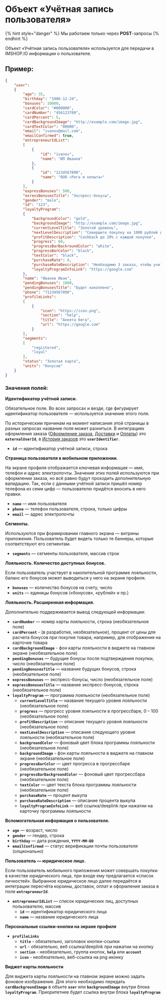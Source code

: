 # Объект «Учётная запись пользователя»

{% hint style="danger" %}
Мы работаем только через **POST**-запросы
{% endhint %}

Объект «Учётная запись пользователя» используется для передачи в IMSHOP.IO информации о пользователе.

## Пример:

```json
{
    "user":
    {
        "age": 35,
        "birthday": "1986-12-24",
        "bonuses": 10000,
        "cardColor": "#000000",
        "cardNumber": "456123789",
        "cardPercent": 5,
        "cardBackgroundImage": "http://example.com/image.jpg",
        "cardTextColor": "00000",
        "email": "ivanov@mail.com",
        "emailConfirmed": true,
        "entrepreneurIdList":
        [
            {
                "id": "ivanov",
                "name": "ИП Иванов"
            },
            {
                "id": "1234567890",
                "name": "ООО «Рога и копыта»"
            }
        ],
        "expressBonuses": 500,
        "exressBonusesTitle": "Экспресс-бонусы",
        "gender": "male",
        "id": "123",
        "loyaltyProgram":
        {
            "backgroundColor": "gold",
            "backgroundImage": "http://example.com/image.jpg",
            "currentLevelTitle": "Золотой уровень",
            "nextLevelDescription": "Совершите покупку на 1000 рублей до уровня Платиновый",
            "profitDescription": "Cashback до 20% с каждой покупки",
            "progress": 60,
            "progressBarBackroundColor": "white",
            "progressBarColor": "black",
            "textColor": "black",
            "purchaseRate": 0,
            "purchaseRateDescription": "Необходимо 3 заказа, чтобы учитывался процент выкупа",
            "loyaltyProgramInfoLink": "https://google.com"
        },
        "name": "Иванов Иван",
        "pendingBonuses": 1000,
        "pendingBonusesTitle": "Будет накоплено",
        "phone": "71234567890",
        "profileLinks":
        [
            {
                "icon": "https://icon.png",
                "section": "help",
                "title": "Анкета бега",
                "url": "https://google.com"
            }
        ],
        "segments":
        [
            "registered",
            "loyal"
        ],
        "status": "Золотая карта",
        "units": "бонусов"
    }
}
```



### Значения полей:

**Идентификатор учётной записи.**

Обязательное поле. Во всех запросах и везде, где фигурирует идентификатор пользователя — используется значение этого поля.&#x20;

По историческим причинам на момент написания этой страницы в разных запросах название поля может разниться. В интеграциях оформления заказа ([Оформление заказа](broken-reference), [Доставки](broken-reference) и [Оплаты](broken-reference)) это **`externalUserId`**, в [История заказов](broken-reference) это **`userIdentifier`**.

* **`id`**  — идентификатор учётной записи, строка

**Страница пользователя в мобильном приложении.**

На экране профиля отображается ключевая информация — имя, телефон и адрес электропочты. Значения этих полей используются при оформлении заказа, но всё равно будут проходить дополнительную валидацию. Так, если с данными учётной записи пришёл номер телефона из семи цифр — пользователю придётся вносить в него правки.

* **`name`** — имя пользователя
* **`phone`** — телефон пользователя, строка, только цифры
* **`email`** — адрес электропочты

**Сегменты.**

Используются при формировании главного экрана — витрины приложения. Пользователь будет видеть только те баннеры, которые соответствуют его сегментам.&#x20;

* **`segments`** — сегменты пользователя, массив строк

**Лояльность. Количество доступных бонусов.**

Если пользователь участвует в накопительной программе лояльности, баланс его бонусов может выводиться у него на экране профиля.

* **`bonuses`** — количество бонусов на счету, число
* **`units`** — единицы бонусов («бонусов», «рублей» и пр.)

**Лояльность. Расширенная информация.**

Дополнительно поддерживается вывод следующей информации:

* **`cardNumber`** — номер карты лояльности, строка (необязательное поле)
* **`cardPercent`** - (в разработке, необязательное), процент от цены для расчета бонусов при покупке товара, например, для отображения на карточке товара
* **`cardBackgroundImage`** - фон карты лояльности в виджете на главном экране (необязательное поле)
* **`pendingBonuses`** — будущие бонусы после подтверждения покупки, число (необязательное поле)
* **`pendingBonusesTitle`** — название будущих бонусов, строка (необязательное поле)
* **`expressBonuses`** — экспресс-бонусы, число (необязательное поле)
* **`expressBonusesTitle`** — название экспресс-бонусов, строка (необязательное поле)
* **`loyaltyProgram`** — программа лояльности (необязательное поле)
  * **`currentLevelTitle`** — название текущего уровня лояльности (необязательное поле)
  * **`progress`** — прогресс уровня лояльности в прогрессбаре, 0 – 100 (необязательное поле)
  * **`profitDescription`** — описание текущего уровня лояльности (необязательное поле)
  * **`nextLevelDescription`** — описание следующего уровня лояльности (необязательное поле)
  * **`backgroundColor`** — фоновый цвет блока программы лояльности (необязательное поле)
  * **`backgroundImage`** - фон карты лояльности в виджете на главном экране (необязательное поле)
  * **`progressBarColor`** — цвет прогресса в прогрессбаре (необязательное поле)
  * **`progressBarBackgroundColor`** — фоновый цвет прогрессбара (необязательное поле)
  * **`textColor`** — цвет текста блока программы лояльности (необязательное поле)
  * **`purchaseRate`** — процент выкупа
  * **`purchaseRateDescription`** — описание процента выкупа
  * **`loyaltyProgramInfoLink`** — веб ссылка/deeplink при нажатии на карточку программы лояльности

**Вспомогательная информация о пользователе.**

* **`age`** — возраст, число
* **`gender`** — гендер, строка
* **`birthday`** — дата рождения, **`YYYY-MM-DD`**
* **`emailConfirmed`** — статус верификации почты пользователя (опционально)

**Пользователь — юридическое лицо.**

Если пользователь мобильного приложения может совершать покупки в качестве юридического лица, при входе ему предлагается «список личностей». Выбранное юридическое лицо далее передаётся в интеграции пересчёта корзины, доставок, оплат и оформления заказа в поле **`entrepreneurId`**.

* **`entrepreneurIdList`** — список юридических лиц, доступных пользователю, массив
  * **`id`** — идентификатор юридического лица
  * **`name`** — название юридического лица

**Персональные ссылки-кнопки на экране профиля**

* **`profileLinks`**
  * **`title`** - обязательно, заголовок кнопки-ссылки
  * **`url`** - обязательно, веб ссылка/deeplink при нажатии на кнопку
  * **`section`** - необязательно, группа кнопок, **`help`** или **`account`**
  * **`icon`** - необязательно, веб-ссылка на png иконку

**Виджет карты лояльности**

Для виджета карты лояльности на главном экране можно задать фоновое изображение. Для этого необходимо передать **`cardBackgroundImage`** в объкте **`user`** или **`backgroundImage`** внутри блока **`loyaltyProgram`**. Приоритетнее будет ссылка внутри блока **`loyaltyProgram`**
